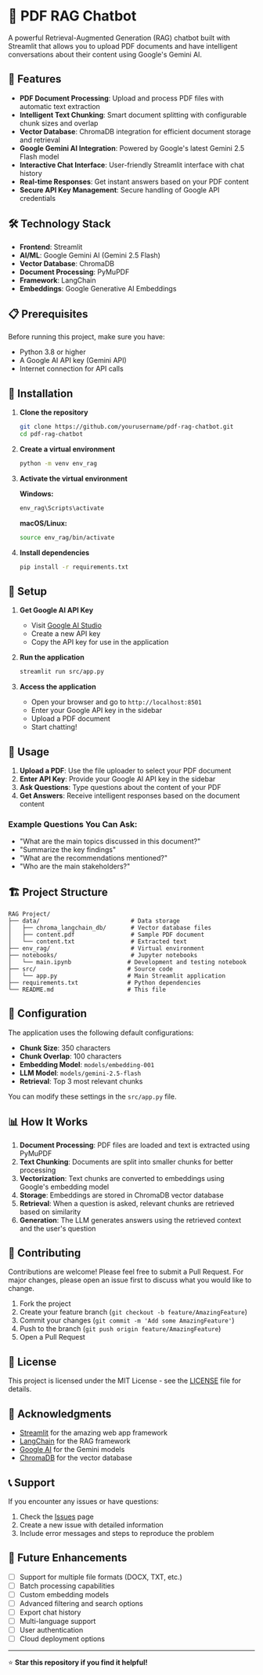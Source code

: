 # 📄 PDF RAG Chatbot

A powerful Retrieval-Augmented Generation (RAG) chatbot built with Streamlit that allows you to upload PDF documents and have intelligent conversations about their content using Google's Gemini AI.

## 🚀 Features

- **PDF Document Processing**: Upload and process PDF files with automatic text extraction
- **Intelligent Text Chunking**: Smart document splitting with configurable chunk sizes and overlap
- **Vector Database**: ChromaDB integration for efficient document storage and retrieval
- **Google Gemini AI Integration**: Powered by Google's latest Gemini 2.5 Flash model
- **Interactive Chat Interface**: User-friendly Streamlit interface with chat history
- **Real-time Responses**: Get instant answers based on your PDF content
- **Secure API Key Management**: Secure handling of Google API credentials

## 🛠️ Technology Stack

- **Frontend**: Streamlit
- **AI/ML**: Google Gemini AI (Gemini 2.5 Flash)
- **Vector Database**: ChromaDB
- **Document Processing**: PyMuPDF
- **Framework**: LangChain
- **Embeddings**: Google Generative AI Embeddings

## 📋 Prerequisites

Before running this project, make sure you have:

- Python 3.8 or higher
- A Google AI API key (Gemini API)
- Internet connection for API calls

## 🚀 Installation

1. **Clone the repository**
   ```bash
   git clone https://github.com/yourusername/pdf-rag-chatbot.git
   cd pdf-rag-chatbot
   ```

2. **Create a virtual environment**
   ```bash
   python -m venv env_rag
   ```

3. **Activate the virtual environment**
   
   **Windows:**
   ```bash
   env_rag\Scripts\activate
   ```
   
   **macOS/Linux:**
   ```bash
   source env_rag/bin/activate
   ```

4. **Install dependencies**
   ```bash
   pip install -r requirements.txt
   ```

## 🔑 Setup

1. **Get Google AI API Key**
   - Visit [Google AI Studio](https://makersuite.google.com/app/apikey)
   - Create a new API key
   - Copy the API key for use in the application

2. **Run the application**
   ```bash
   streamlit run src/app.py
   ```

3. **Access the application**
   - Open your browser and go to `http://localhost:8501`
   - Enter your Google API key in the sidebar
   - Upload a PDF document
   - Start chatting!

## 📖 Usage

1. **Upload a PDF**: Use the file uploader to select your PDF document
2. **Enter API Key**: Provide your Google AI API key in the sidebar
3. **Ask Questions**: Type questions about the content of your PDF
4. **Get Answers**: Receive intelligent responses based on the document content

### Example Questions You Can Ask:
- "What are the main topics discussed in this document?"
- "Summarize the key findings"
- "What are the recommendations mentioned?"
- "Who are the main stakeholders?"

## 🏗️ Project Structure

```
RAG Project/
├── data/                          # Data storage
│   ├── chroma_langchain_db/       # Vector database files
│   ├── content.pdf                # Sample PDF document
│   └── content.txt                # Extracted text
├── env_rag/                       # Virtual environment
├── notebooks/                     # Jupyter notebooks
│   └── main.ipynb                # Development and testing notebook
├── src/                          # Source code
│   └── app.py                    # Main Streamlit application
├── requirements.txt              # Python dependencies
└── README.md                     # This file
```

## 🔧 Configuration

The application uses the following default configurations:

- **Chunk Size**: 350 characters
- **Chunk Overlap**: 100 characters
- **Embedding Model**: `models/embedding-001`
- **LLM Model**: `models/gemini-2.5-flash`
- **Retrieval**: Top 3 most relevant chunks

You can modify these settings in the `src/app.py` file.

## 📊 How It Works

1. **Document Processing**: PDF files are loaded and text is extracted using PyMuPDF
2. **Text Chunking**: Documents are split into smaller chunks for better processing
3. **Vectorization**: Text chunks are converted to embeddings using Google's embedding model
4. **Storage**: Embeddings are stored in ChromaDB vector database
5. **Retrieval**: When a question is asked, relevant chunks are retrieved based on similarity
6. **Generation**: The LLM generates answers using the retrieved context and the user's question

## 🤝 Contributing

Contributions are welcome! Please feel free to submit a Pull Request. For major changes, please open an issue first to discuss what you would like to change.

1. Fork the project
2. Create your feature branch (`git checkout -b feature/AmazingFeature`)
3. Commit your changes (`git commit -m 'Add some AmazingFeature'`)
4. Push to the branch (`git push origin feature/AmazingFeature`)
5. Open a Pull Request

## 📝 License

This project is licensed under the MIT License - see the [LICENSE](LICENSE) file for details.

## 🙏 Acknowledgments

- [Streamlit](https://streamlit.io/) for the amazing web app framework
- [LangChain](https://langchain.com/) for the RAG framework
- [Google AI](https://ai.google/) for the Gemini models
- [ChromaDB](https://www.trychroma.com/) for the vector database

## 📞 Support

If you encounter any issues or have questions:

1. Check the [Issues](https://github.com/yourusername/pdf-rag-chatbot/issues) page
2. Create a new issue with detailed information
3. Include error messages and steps to reproduce the problem

## 🔮 Future Enhancements

- [ ] Support for multiple file formats (DOCX, TXT, etc.)
- [ ] Batch processing capabilities
- [ ] Custom embedding models
- [ ] Advanced filtering and search options
- [ ] Export chat history
- [ ] Multi-language support
- [ ] User authentication
- [ ] Cloud deployment options

---

⭐ **Star this repository if you find it helpful!** 